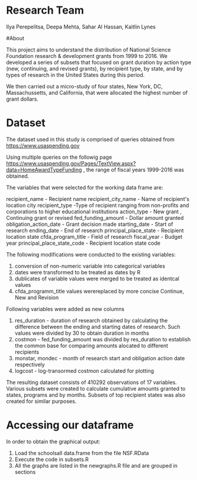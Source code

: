 # Research Team
Ilya Perepelitsa, Deepa Mehta, Sahar Al Hassan, Kaitlin Lynes

#About

This project aims to understand the distribution of National Science Foundation research & development grants from 1999 to 2016. We developed a series of subsets that focused on grant duration by action type (new, continuing, and revised grants), by recipient type, by state, and by types of research in the United States during this period. 

We then carried out a micro-study of four states, New York, DC, Massachussetts, and California, that were allocated the highest number of grant dollars. 

# Dataset 
The dataset used in this study is comprised of queries obtained from https://www.usaspending.gov 

Using multiple queries on the followig page https://www.usaspending.gov/Pages/TextView.aspx?data=HomeAwardTypeFunding , the range of fiscal years 1999-2016 was obtained. 

The variables that were selected for the working data frame are: 

recipient_name - Recipient name
recipient_city_name - Name of recipient's location city
recipient_type -Type of recipient ranging from non-profits and corporations to higher educational institutions
action_type - New grant , Continuing grant or revised
fed_funding_amount - Dollar amount granted
obligation_action_date - Grant decision made
starting_date - Start of research
ending_date - End of research
principal_place_state - Recipient location state
cfda_program_title - Field of research
fiscal_year - Budget year
principal_place_state_code - Recipient location state code

The following modifications were conducted to the existing variables:
1. conversion of non-numeric variable into categorical variables 
2. dates were transformed to be treated as dates by R
3. dublicates of variable values were merged to be treated as identcal values 
4. cfda_programm_title values werereplaced by more concise Continue, New and Revision 

Following variables were added as new columns
1. res_duration - duration of research obtained by calculating the difference between the ending and starting dates of research. Such values were divided by 30 to obtain duration in months 
2. costmon - fed_funding_amount was divided by res_duration to establish the common base for comparing amounts alocated to different recipients 
3. monstar, mondec - month of research start and obligation action date respectively 
4. logcost - log-transormed costmon calculated for plotting

The resulting dataset consists of 410292 observations of 17 variables. Various subsets were created to calculate cumulative amounts granted to states, programs and by months. Subsets of top recipient states was also created for similar purposes. 

# Accessing our dataframe

In order to obtain the graphical output:
1. Load the schoolsall data.frame from the file NSF.RData
2. Execute the code in subsets.R 
3. All the graphs are listed in the newgraphs.R file and are grouped in sections
